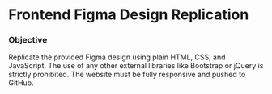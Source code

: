 # Frontend Figma Design Replication
<!--
### FIGMA DESIGN : [UpTodd Figma Design](https://www.figma.com/design/uRwdgEDAxfm8CzEphEHshV/UpTodd-Assignment?node-id=1-4&t=NsbUIBUb65kVTPPi-0)
-->
### Objective

Replicate the provided Figma design using plain HTML, CSS, and JavaScript. The use of any other external libraries like Bootstrap or jQuery is strictly prohibited. The website must be fully responsive and pushed to GitHub.
